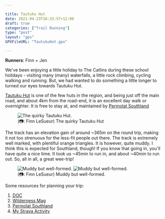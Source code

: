 ```yaml
---

title: Tautuku Hut
date: 2021-04-23T16:33:57+12:00
draft: true
categories: ["Trail Running"]
type: "post"
layout: "gps"
GPXFileURL: "TautukuHut.gpx"

---
```


__Runners__: Finn + Jen

We've been enjoying a little holiday to The Catlins during these school holidays - visiting many (many) waterfalls,  a little rock climbing, cycling walking and running. But, we had wanted to do something a little longer to turned our eyes towards Tautuku Hut.

[Tautuku Hut](https://www.doc.govt.nz/parks-and-recreation/places-to-go/otago/places/catlins-coastal-area/things-to-do/tautuku-hut/) is one of the few huts in the region, and being just off the main road, and about 4km from the road-end, it is an excellent day walk or overnighter. It is free to stay at, and maintained by [Permolat Southland](https://permolatsouthland.nz/home/huts-and-tracks/hut-list/tautuku-hut/)

<figure>
 <img src="tautuku-hut.jpeg" alt="The quirky Tautuku Hut."/>
 <figcaption>(📷: Finn LeSueur) The quirky Tautuku Hut</figcaption>
</figure>


The track has an elevation gain of around ~365m on the round trip, making it not too strenuous for the less-fit people out there. The track is extremely well marked, with plentiful orange triangles. It is however, quite muddy. I think this is expected for Southland, though! If you know that going in, you'll have quite a nice time. It took us ~45min to run in, and about ~40min to run out. So, all in all, a great wee-trip!

<figure>
 <img src="tautuku-track.jpeg" alt="Muddy but well-formed."/>
 <img src="tautuku-track2.jpeg" alt="Muddy but well-formed."/>
 <figcaption>(📷: Finn LeSueur) Muddy but well-formed.</figcaption>
</figure>

Some resources for planning your trip:

1. [DOC](https://www.doc.govt.nz/parks-and-recreation/places-to-go/otago/places/catlins-coastal-area/things-to-do/tautuku-hut/)
2. [Wilderness Mag](https://www.wildernessmag.co.nz/trip/tautuku-hut-catlins-conservation-park/)
3. [Permolat Southland](https://permolatsouthland.nz/home/huts-and-tracks/hut-list/tautuku-hut/)
4. [My Strava Activity](https://www.strava.com/activities/5175382936?share_sig=A8EB78441619141773&utm_medium=social&utm_source=ios_share)